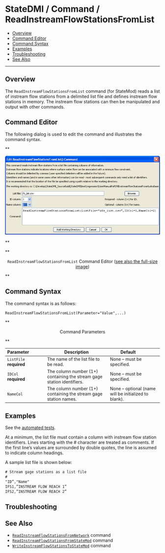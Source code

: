 # StateDMI / Command / ReadInstreamFlowStationsFromList #

* [Overview](#overview)
* [Command Editor](#command-editor)
* [Command Syntax](#command-syntax)
* [Examples](#examples)
* [Troubleshooting](#troubleshooting)
* [See Also](#see-also)

-------------------------

## Overview ##

The `ReadInstreamFlowStationsFromList` command (for StateMod)
reads a list of instream flow stations from a delimited list file and defines instream flow stations in memory.
The instream flow stations can then be manipulated and output with other commands.

## Command Editor ##

The following dialog is used to edit the command and illustrates the command syntax.

**<p style="text-align: center;">
![ReadInstreamFlowStationsFromList](ReadInstreamFlowStationsFromList.png)
</p>**

**<p style="text-align: center;">
`ReadInstreamFlowStationsFromList` Command Editor (<a href="../ReadInstreamFlowStationsFromList.png">see also the full-size image</a>)
</p>**

## Command Syntax ##

The command syntax is as follows:

```text
ReadInstreamFlowStationsFromList(Parameter="Value",...)
```
**<p style="text-align: center;">
Command Parameters
</p>**

| **Parameter**&nbsp;&nbsp;&nbsp;&nbsp;&nbsp;&nbsp;&nbsp;&nbsp;&nbsp;&nbsp;&nbsp;&nbsp; | **Description** | **Default**&nbsp;&nbsp;&nbsp;&nbsp;&nbsp;&nbsp;&nbsp;&nbsp;&nbsp;&nbsp; |
| --------------|-----------------|----------------- |
| `ListFile`<br>**required** | The name of the list file to be read. | None – must be specified. |
| `IDCol`<br>**required** | The column number (1+) containing the stream gage station identifiers. | None – must be specified. |
| `NameCol` | The column number (1+) containing the stream gage station names. | None – optional (name will be initialized to blank). |

## Examples ##

See the [automated tests](https://github.com/OpenCDSS/cdss-app-statedmi-test/tree/master/test/regression/commands/ReadInstreamFlowStationsFromList).

At a minimum, the list file must contain a column with instream flow station identifiers.
Lines starting with the # character are treated as comments.
If the first line’s values are surrounded by double quotes, the line is assumed to indicate column headings.

A sample list file is shown below:

```
# Stream gage stations as a list file
#
"ID”,"Name"
IFS1,”INSTREAM FLOW REACH 1”
IFS2,”INSTREAM FLOW REACH 2”
```

## Troubleshooting ##

## See Also ##

* [`ReadInstreamFlowStationsFromNetwork`](../ReadInstreamFlowStationsFromNetwork/ReadInstreamFlowStationsFromNetwork.md) command
* [`ReadInstreamFlowStationsFromStateMod`](../ReadInstreamFlowStationsFromStateMod/ReadInstreamFlowStationsFromStateMod.md) command
* [`WriteInstreamFlowStationsToStateMod`](../WriteInstreamFlowStationsToStateMod/WriteInstreamFlowStationsToStateMod.md) command
